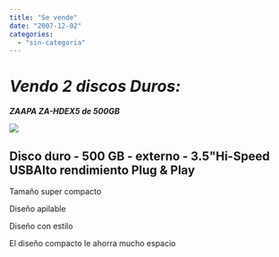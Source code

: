 ```yaml
---
title: "Se vende"
date: "2007-12-02"
categories: 
  - "sin-categoria"
---
```


# **_Vendo 2 discos Duros:_**

**_ZAAPA ZA-HDEX5 de 500GB_**

![](https://217.130.22.115/media/78199M)

## Disco duro - 500 GB - externo - 3.5"Hi-Speed USBAlto rendimiento Plug & Play

Tamaño super compacto

Diseño apilable

Diseño con estilo

El diseño compacto le ahorra mucho espacio
